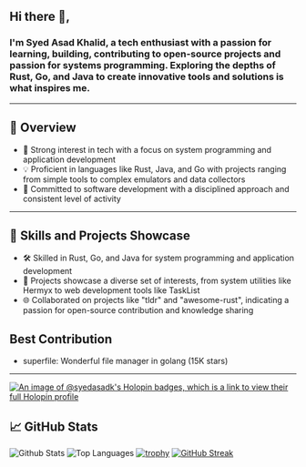 ## Hi there 👋,

### I'm Syed Asad Khalid, a tech enthusiast with a passion for learning, building, contributing to open-source projects and passion for systems programming. Exploring the depths of Rust, Go, and Java to create innovative tools and solutions is what inspires me. 

-------

## 🧐 Overview

- 🚀 Strong interest in tech with a focus on system programming and application development
- 💡 Proficient in languages like Rust, Java, and Go with projects ranging from simple tools to complex emulators and data collectors
- 🌟 Committed to software development with a disciplined approach and consistent level of activity

-------

## 💼 Skills and Projects Showcase

- 🛠️ Skilled in Rust, Go, and Java for system programming and application development
- 🎯 Projects showcase a diverse set of interests, from system utilities like Hermyx to web development tools like TaskList
- 🌐 Collaborated on projects like "tldr" and "awesome-rust", indicating a passion for open-source contribution and knowledge sharing
  
## Best Contribution
- superfile: Wonderful file manager in golang (15K stars)

-------

[![An image of @syedasadk's Holopin badges, which is a link to view their full Holopin profile](https://holopin.me/syedasadk)](https://holopin.io/@syedasadk)

## 📈 GitHub Stats

![Github Stats](https://github-readme-stats.vercel.app/api?username=SyedAsadK)
![Top Languages](https://github-readme-stats.vercel.app/api/top-langs/?username=SyedAsadK)
[![trophy](https://github-profile-trophy.vercel.app/?username=SyedAsadK)](https://github.com/SyedAsadK)
[![GitHub Streak](https://streak-stats.demolab.com/?user=SyedAsadK)](https://git.io/streak-stats)



